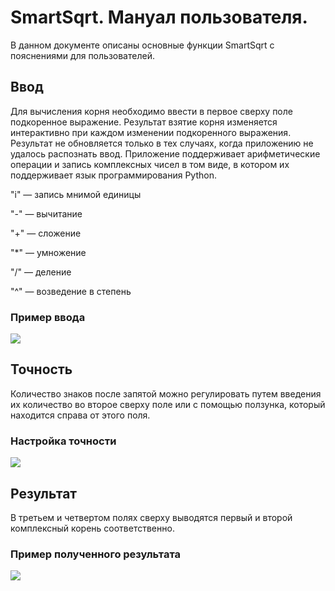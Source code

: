 # SmartSqrt. Мануал пользователя.

В данном документе описаны основные функции SmartSqrt с пояснениями для пользователей.

## Ввод
Для вычисления корня необходимо ввести в первое сверху поле подкоренное выражение.
Результат взятие корня изменяется интерактивно при каждом изменении подкоренного выражения.
Результат не обновляется только в тех случаях, когда приложению не удалось распознать ввод.
Приложение поддерживает арифметические операции и запись комплексных чисел в том виде, в котором их поддерживает язык программирования Python.

"i" — запись мнимой единицы

"\-" — вычитание

"+" — сложение

"\*" — умножение

"\/" — деление

"\^" — возведение в степень

### Пример ввода

![](https://i.imgur.com/eoYCdpW.png)

## Точность

Количество знаков после запятой можно регулировать путем введения их количество во второе сверху поле или с помощью ползунка, который находится справа от этого поля.

### Настройка точности

![](https://i.imgur.com/38ZQ7Lc.png)

## Результат

В третьем и четвертом полях сверху выводятся первый и второй комплексный корень соответственно.

### Пример полученного результата

![](https://i.imgur.com/s9CI8Nz.png)
